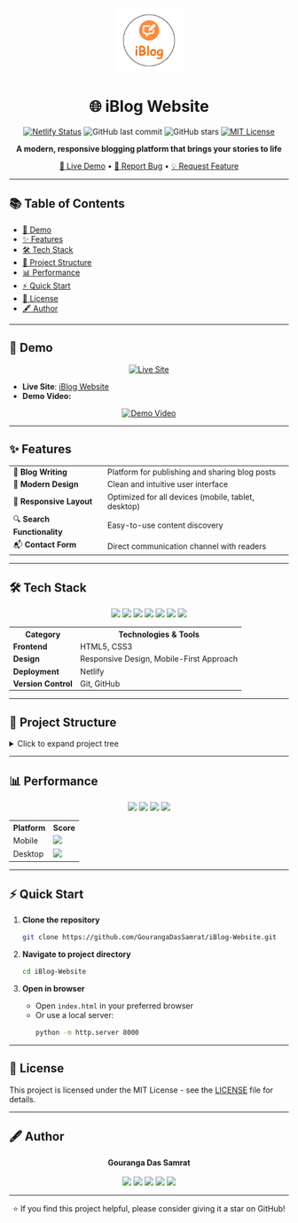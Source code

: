 <p align="center">
  <img src="img/logo.png" alt="iBlog Logo" width="120"/>
</p>

<h1 align="center">🌐 iBlog Website</h1>

<p align="center">
  <a href="https://app.netlify.com/sites/iblogwebsitebygouranga/deploys"><img src="https://api.netlify.com/api/v1/badges/02854d97-f629-41ca-8cb2-2e9d9c2cf644/deploy-status" alt="Netlify Status"></a>
  <img src="https://img.shields.io/github/last-commit/GourangaDasSamrat/iBlog-Website" alt="GitHub last commit">
  <img src="https://img.shields.io/github/stars/GourangaDasSamrat/iBlog-Website" alt="GitHub stars">
  <a href="https://opensource.org/licenses/MIT"><img src="https://img.shields.io/badge/License-MIT-yellow.svg" alt="MIT License"></a>
</p>

<p align="center">
  <b>A modern, responsive blogging platform that brings your stories to life</b>
</p>

<p align="center">
  <a href="https://iblogwebsitebygouranga.netlify.app/">🚀 Live Demo</a> •
  <a href="https://github.com/GourangaDasSamrat/iBlog-Website/issues">🐞 Report Bug</a> •
  <a href="https://github.com/GourangaDasSamrat/iBlog-Website/issues">💡 Request Feature</a>
</p>

---

## 📚 Table of Contents

- [🚀 Demo](#-demo)
- [✨ Features](#-features)
- [🛠️ Tech Stack](#️-tech-stack)
- [📂 Project Structure](#-project-structure)
- [📊 Performance](#-performance)
- [⚡ Quick Start](#-quick-start)
- [📜 License](#-license)
- [🖋️ Author](#️-author)

---

## 🚀 Demo

<p align="center">
  <a href="https://iblogwebsitebygouranga.netlify.app/">
    <img src="https://img.shields.io/badge/Live%20Site-Visit-green?style=for-the-badge&logo=netlify" alt="Live Site">
  </a>
</p>

- **Live Site**: [iBlog Website](https://iblogwebsitebygouranga.netlify.app/)
- **Demo Video:**

<p align="center">
  <a href="https://github.com/user-attachments/assets/38e7fcce-38e1-4563-a4c6-5f6e580c3866">
    <img src="https://img.youtube.com/vi/38e7fcce-38e1-4563-a4c6-5f6e580c3866/0.jpg" alt="Demo Video" width="400"/>
  </a>
</p>

---

## ✨ Features

<table align="center">
  <tr>
    <td>📝 <b>Blog Writing</b></td>
    <td>Platform for publishing and sharing blog posts</td>
  </tr>
  <tr>
    <td>🎨 <b>Modern Design</b></td>
    <td>Clean and intuitive user interface</td>
  </tr>
  <tr>
    <td>📱 <b>Responsive Layout</b></td>
    <td>Optimized for all devices (mobile, tablet, desktop)</td>
  </tr>
  <tr>
    <td>🔍 <b>Search Functionality</b></td>
    <td>Easy-to-use content discovery</td>
  </tr>
  <tr>
    <td>📬 <b>Contact Form</b></td>
    <td>Direct communication channel with readers</td>
  </tr>
</table>

---

## 🛠️ Tech Stack

<p align="center">
  <img src="https://img.shields.io/badge/HTML5-E34F26?style=for-the-badge&logo=html5&logoColor=white"/>
  <img src="https://img.shields.io/badge/CSS3-1572B6?style=for-the-badge&logo=css3&logoColor=white"/>
  <img src="https://img.shields.io/badge/Responsive-Design-563D7C?style=for-the-badge"/>
  <img src="https://img.shields.io/badge/Mobile%20First-Approach-4285F4?style=for-the-badge"/>
  <img src="https://img.shields.io/badge/Netlify-00C7B7?style=for-the-badge&logo=netlify&logoColor=white"/>
  <img src="https://img.shields.io/badge/Git-F05033?style=for-the-badge&logo=git&logoColor=white"/>
  <img src="https://img.shields.io/badge/GitHub-121011?style=for-the-badge&logo=github&logoColor=white"/>
</p>

<table align="center">
  <tr>
    <th>Category</th>
    <th>Technologies & Tools</th>
  </tr>
  <tr>
    <td><b>Frontend</b></td>
    <td>HTML5, CSS3</td>
  </tr>
  <tr>
    <td><b>Design</b></td>
    <td>Responsive Design, Mobile-First Approach</td>
  </tr>
  <tr>
    <td><b>Deployment</b></td>
    <td>Netlify</td>
  </tr>
  <tr>
    <td><b>Version Control</b></td>
    <td>Git, GitHub</td>
  </tr>
</table>

---

## 📂 Project Structure

<details>
<summary>Click to expand project tree</summary>

```bash
iBlog-Website/
├── 📄 HTML Files
│   ├── index.html          # Home page
│   ├── blog.html          # Blog listing page
│   ├── blogpost.html      # Individual blog post template
│   ├── contact.html       # Contact form
│   └── search.html        # Search functionality
│
├── 📁 css/
│   ├── style.css         # Main styles
│   ├── blogpost.css      # Blog post specific styles
│   ├── contact.css       # Contact page styles
│   ├── mobile.css        # Mobile responsiveness
│   └── utils.css         # Utility classes
│
└── 📁 img/               # Image assets
```

</details>

---

## 📊 Performance

<p align="center">
  <img src="https://img.shields.io/badge/Performance-95-brightgreen?style=for-the-badge&label=Performance"/>
  <img src="https://img.shields.io/badge/Accessibility-98-brightgreen?style=for-the-badge&label=Accessibility"/>
  <img src="https://img.shields.io/badge/Best%20Practices-92-brightgreen?style=for-the-badge&label=Best%20Practices"/>
  <img src="https://img.shields.io/badge/SEO-96-brightgreen?style=for-the-badge&label=SEO"/>
</p>

<table align="center">
  <tr>
    <th>Platform</th>
    <th>Score</th>
  </tr>
  <tr>
    <td>Mobile</td>
    <td><img src="https://img.shields.io/badge/90-brightgreen?style=for-the-badge&label=Mobile"/></td>
  </tr>
  <tr>
    <td>Desktop</td>
    <td><img src="https://img.shields.io/badge/95-brightgreen?style=for-the-badge&label=Desktop"/></td>
  </tr>
</table>

---

## ⚡ Quick Start

1. **Clone the repository**

   ```bash
   git clone https://github.com/GourangaDasSamrat/iBlog-Website.git
   ```

2. **Navigate to project directory**

   ```bash
   cd iBlog-Website
   ```

3. **Open in browser**
   - Open `index.html` in your preferred browser
   - Or use a local server:
     ```bash
     python -m http.server 8000
     ```

---

## 📜 License

This project is licensed under the MIT License - see the [LICENSE](LICENSE) file for details.

---

## 🖋️ Author

<p align="center">
  <b>Gouranga Das Samrat</b><br><br>
  <a href="https://www.facebook.com/gourangadassamrat"><img src="https://img.shields.io/badge/Facebook-%231877F2.svg?style=for-the-badge&logo=Facebook&logoColor=white"/></a>
  <a href="https://x.com/gouranga_khulna"><img src="https://img.shields.io/badge/Twitter-%231DA1F2.svg?style=for-the-badge&logo=Twitter&logoColor=white"/></a>
  <a href="https://bd.linkedin.com/in/gouranga-das-samrat-330311294"><img src="https://img.shields.io/badge/LinkedIn-%230077B5.svg?style=for-the-badge&logo=linkedin&logoColor=white"/></a>
  <a href="https://codepen.io/gouranga-das-samrat"><img src="https://img.shields.io/badge/CodePen-000000?style=for-the-badge&logo=codepen&logoColor=white"/></a>
  <a href="https://gourangadassamrat.my.canva.site/"><img src="https://img.shields.io/badge/Portfolio-%23000000.svg?style=for-the-badge&logo=firefox&logoColor=#FF7139"/></a>
</p>

---

<p align="center">
  ⭐ If you find this project helpful, please consider giving it a star on GitHub!
</p>
